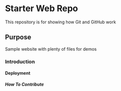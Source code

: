 # Starter Web Repo

This repository is for showing how Git and GitHub work

## Purpose

Sample website with plenty of files for demos

### Introduction

#### Deployment


##### How To Contribute